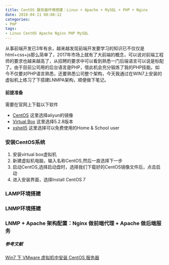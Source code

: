 ```yaml
---
title: CentOS 服务器环境搭建：Linux + Apache + MySQL + PHP + Nginx
date: 2018-04-11 08:08:12
categories:
- PHP
tags:
- Linux CentOS Apache Nginx PHP MySQL
---
```

从事前端开发已3年有余，越来越发现前端开发要学习的知识已不仅仅是html+css+js那么简单了，2017年市场上就有了大前端的概念，可以说对前端工程师的要求也越来越高了，从招聘的要求中可以看到熟悉一门后端语言可以说是标配了。由于目前公司用的后台语言是PHP，借此机会充分锻炼了我的PHP技能。如今不仅要对PHP语言熟悉，还要熟悉公司整个架构，今天我通过在WIN7上安装的虚拟机上练习了下搭建LNMPA架构，顺便做下笔记。

<!-- more -->

#### 前提准备
需要在官网上下载以下软件

* [CentOS](http://isoredirect.centos.org/7/ios/x86_64/CentOS-7-x86_64-Minimal-1708.iso) 这里选择aliyun的镜像
* [Virtual Box](https://www.virtualbox.org/wiki/Downloads) 这里选择5.2.8版本
* [xshell5](https://www.netsarang.com/download/down_form.html?code=522) 这里选择可以免费使用的Home & School user

### 安装CentOS系统

1. 安装virtual box虚拟机
2. 新建虚拟机电脑，输入名称CentOS,然后一直选择下一步
3. 启动CentOS,选择启动盘时，选择我们下载好的CentOS镜像文件后，点击启动
4. 进入安装界面，选择Install CentOS 7



### LAMP环境搭建


### LNMP环境搭建

### LNMP + Apache 架构配置：Nginx 做前端代理 + Apache 做后端服务


##### 参考文献
[Win7 下 VMware 虚拟机中安装 CentOS 服务器](https://kangzubin.com/blog/win7-vmware-centos/)
